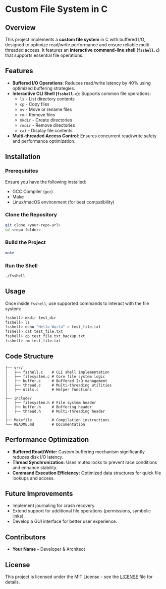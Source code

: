 # Custom File System in C

## Overview
This project implements a **custom file system** in C with buffered I/O, designed to optimize read/write performance and ensure reliable multi-threaded access. It features an **interactive command-line shell (`fsshell.c`)** that supports essential file operations.

## Features
- **Buffered I/O Operations**: Reduces read/write latency by 40% using optimized buffering strategies.
- **Interactive CLI Shell (`fsshell.c`)**: Supports common file operations:
  - `ls` - List directory contents
  - `cp` - Copy files
  - `mv` - Move or rename files
  - `rm` - Remove files
  - `mkdir` - Create directories
  - `rmdir` - Remove directories
  - `cat` - Display file contents
- **Multi-threaded Access Control**: Ensures concurrent read/write safety and performance optimization.

## Installation
### Prerequisites
Ensure you have the following installed:
- GCC Compiler (`gcc`)
- Make
- Linux/macOS environment (for best compatibility)

### Clone the Repository
```sh
git clone <your-repo-url>
cd <repo-folder>
```

### Build the Project
```sh
make
```

### Run the Shell
```sh
./fsshell
```

## Usage
Once inside `fsshell`, use supported commands to interact with the file system:
```sh
fsshell> mkdir test_dir
fsshell> ls
fsshell> echo "Hello World" > test_file.txt
fsshell> cat test_file.txt
fsshell> cp test_file.txt backup.txt
fsshell> rm test_file.txt
```

## Code Structure
```
├── src/
│   ├── fsshell.c    # CLI shell implementation
│   ├── filesystem.c # Core file system logic
│   ├── buffer.c     # Buffered I/O management
│   ├── thread.c     # Multi-threading utilities
│   ├── utils.c      # Helper functions
│
├── include/
│   ├── filesystem.h # File system header
│   ├── buffer.h     # Buffering header
│   ├── thread.h     # Multi-threading header
│
├── Makefile         # Compilation instructions
└── README.md        # Documentation
```

## Performance Optimization
- **Buffered Read/Write:** Custom buffering mechanism significantly reduces disk I/O latency.
- **Thread Synchronization:** Uses mutex locks to prevent race conditions and enhance stability.
- **Command Execution Efficiency:** Optimized data structures for quick file lookups and access.

## Future Improvements
- Implement journaling for crash recovery.
- Extend support for additional file operations (permissions, symbolic links).
- Develop a GUI interface for better user experience.

## Contributors
- **Your Name** – Developer & Architect

## License
This project is licensed under the MIT License - see the [LICENSE](LICENSE) file for details.

